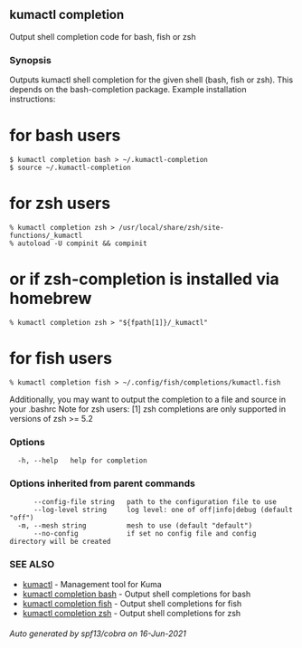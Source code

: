 ## kumactl completion

Output shell completion code for bash, fish or zsh

### Synopsis


Outputs kumactl shell completion for the given shell (bash, fish or zsh).
This depends on the bash-completion package.  Example installation instructions:
# for bash users
	$ kumactl completion bash > ~/.kumactl-completion
	$ source ~/.kumactl-completion

# for zsh users
	% kumactl completion zsh > /usr/local/share/zsh/site-functions/_kumactl
	% autoload -U compinit && compinit
# or if zsh-completion is installed via homebrew
    % kumactl completion zsh > "${fpath[1]}/_kumactl"

# for fish users
	% kumactl completion fish > ~/.config/fish/completions/kumactl.fish

Additionally, you may want to output the completion to a file and source in your .bashrc
Note for zsh users: [1] zsh completions are only supported in versions of zsh >= 5.2


### Options

```
  -h, --help   help for completion
```

### Options inherited from parent commands

```
      --config-file string   path to the configuration file to use
      --log-level string     log level: one of off|info|debug (default "off")
  -m, --mesh string          mesh to use (default "default")
      --no-config            if set no config file and config directory will be created
```

### SEE ALSO

* [kumactl](kumactl.md)	 - Management tool for Kuma
* [kumactl completion bash](kumactl_completion_bash.md)	 - Output shell completions for bash
* [kumactl completion fish](kumactl_completion_fish.md)	 - Output shell completions for fish
* [kumactl completion zsh](kumactl_completion_zsh.md)	 - Output shell completions for zsh

###### Auto generated by spf13/cobra on 16-Jun-2021
